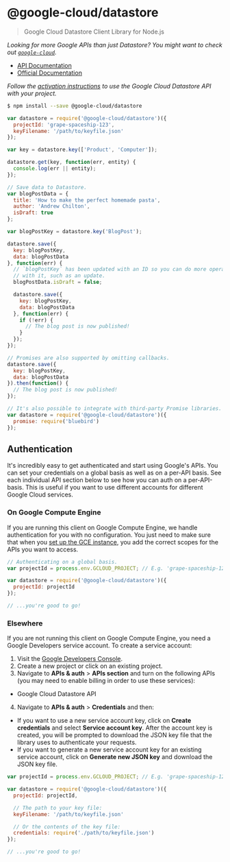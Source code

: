# @google-cloud/datastore
> Google Cloud Datastore Client Library for Node.js

*Looking for more Google APIs than just Datastore? You might want to check out [`google-cloud`][google-cloud].*

- [API Documentation][gcloud-datastore-docs]
- [Official Documentation][cloud-datastore-docs]

*Follow the [activation instructions][cloud-datastore-activation] to use the Google Cloud Datastore API with your project.*

```sh
$ npm install --save @google-cloud/datastore
```
```js
var datastore = require('@google-cloud/datastore')({
  projectId: 'grape-spaceship-123',
  keyFilename: '/path/to/keyfile.json'
});

var key = datastore.key(['Product', 'Computer']);

datastore.get(key, function(err, entity) {
  console.log(err || entity);
});

// Save data to Datastore.
var blogPostData = {
  title: 'How to make the perfect homemade pasta',
  author: 'Andrew Chilton',
  isDraft: true
};

var blogPostKey = datastore.key('BlogPost');

datastore.save({
  key: blogPostKey,
  data: blogPostData
}, function(err) {
  // `blogPostKey` has been updated with an ID so you can do more operations
  // with it, such as an update.
  blogPostData.isDraft = false;

  datastore.save({
    key: blogPostKey,
    data: blogPostData
  }, function(err) {
    if (!err) {
      // The blog post is now published!
    }
  });
});

// Promises are also supported by omitting callbacks.
datastore.save({
  key: blogPostKey,
  data: blogPostData
}).then(function() {
  // The blog post is now published!
});

// It's also possible to integrate with third-party Promise libraries.
var datastore = require('@google-cloud/datastore')({
  promise: require('bluebird')
});
```


## Authentication

It's incredibly easy to get authenticated and start using Google's APIs. You can set your credentials on a global basis as well as on a per-API basis. See each individual API section below to see how you can auth on a per-API-basis. This is useful if you want to use different accounts for different Google Cloud services.

### On Google Compute Engine

If you are running this client on Google Compute Engine, we handle authentication for you with no configuration. You just need to make sure that when you [set up the GCE instance][gce-how-to], you add the correct scopes for the APIs you want to access.

``` js
// Authenticating on a global basis.
var projectId = process.env.GCLOUD_PROJECT; // E.g. 'grape-spaceship-123'

var datastore = require('@google-cloud/datastore')({
  projectId: projectId
});

// ...you're good to go!
```

### Elsewhere

If you are not running this client on Google Compute Engine, you need a Google Developers service account. To create a service account:

1. Visit the [Google Developers Console][dev-console].
2. Create a new project or click on an existing project.
3. Navigate to  **APIs & auth** > **APIs section** and turn on the following APIs (you may need to enable billing in order to use these services):
  * Google Cloud Datastore API
4. Navigate to **APIs & auth** >  **Credentials** and then:
  * If you want to use a new service account key, click on **Create credentials** and select **Service account key**. After the account key is created, you will be prompted to download the JSON key file that the library uses to authenticate your requests.
  * If you want to generate a new service account key for an existing service account, click on **Generate new JSON key** and download the JSON key file.

``` js
var projectId = process.env.GCLOUD_PROJECT; // E.g. 'grape-spaceship-123'

var datastore = require('@google-cloud/datastore')({
  projectId: projectId,

  // The path to your key file:
  keyFilename: '/path/to/keyfile.json'

  // Or the contents of the key file:
  credentials: require('./path/to/keyfile.json')
});

// ...you're good to go!
```


[google-cloud]: https://github.com/GoogleCloudPlatform/google-cloud-node
[gce-how-to]: https://cloud.google.com/compute/docs/authentication#using
[dev-console]: https://console.developers.google.com/project
[gcloud-datastore-docs]: https://googlecloudplatform.github.io/google-cloud-node/#/docs/datastore
[cloud-datastore-docs]: https://cloud.google.com/datastore/docs
[cloud-datastore-activation]: https://cloud.google.com/datastore/docs/activate
